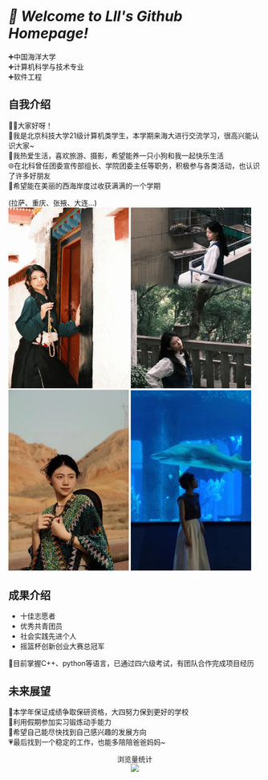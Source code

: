 # *🎉 Welcome to Lll's Github Homepage!*</font>

 
➕中国海洋大学  
➕计算机科学与技术专业  
➕软件工程


自我介绍
----------
🧚‍♂大家好呀！  
👫我是北京科技大学21级计算机类学生，本学期来海大进行交流学习，很高兴能认识大家~  
🌸我热爱生活，喜欢旅游、摄影，希望能养一只小狗和我一起快乐生活  
🌐在北科曾任团委宣传部组长、学院团委主任等职务，积极参与各类活动，也认识了许多好朋友  
👣希望能在美丽的西海岸度过收获满满的一个学期   

(拉萨、重庆、张掖、大连...)  
<img src="https://github.com/Lll-04/Lll-04/blob/main/1.jpg" width="240px"> <img src="https://github.com/Lll-04/Lll-04/blob/main/2.jpg" width="240px"> <img src="https://github.com/Lll-04/Lll-04/blob/main/3.jpg" width="240px"> <img src="https://github.com/Lll-04/Lll-04/blob/main/4.jpg" width="240px">  




   

成果介绍
----------
- 十佳志愿者
- 优秀共青团员
- 社会实践先进个人
- 摇篮杯创新创业大赛总冠军

🎊目前掌握C++、python等语言，已通过四六级考试，有团队合作完成项目经历

未来展望
----------
🥇本学年保证成绩争取保研资格，大四努力保到更好的学校  
📅利用假期参加实习锻炼动手能力  
🔮希望自己能尽快找到自己感兴趣的发展方向  
💗最后找到一个稳定的工作，也能多陪陪爸爸妈妈~

<div align="center">浏览量统计 </div>
<div align="center"><img src="https://profile-counter.glitch.me/Lll-04/count.svg" /> </div>



<!--
**Lll-04/Lll-04** is a ✨ _special_ ✨ repository because its `README.md` (this file) appears on your GitHub profile.

Here are some ideas to get you started:

- 🔭 I’m currently working on ...
- 🌱 I’m currently learning ...
- 👯 I’m looking to collaborate on ...
- 🤔 I’m looking for help with ...
- 💬 Ask me about ...
- 📫 How to reach me: ...
- 😄 Pronouns: ...
- ⚡ Fun fact: ...
-->
